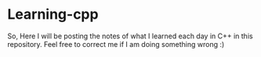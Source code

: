 # Learning-cpp
So, Here I will be posting the notes of what I learned each day in C++ in this repository. Feel free to correct me if I am doing something wrong :)
